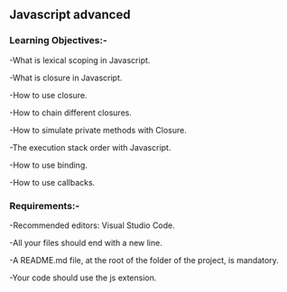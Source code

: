 ## Javascript advanced

### Learning Objectives:-

-What is lexical scoping in Javascript.

-What is closure in Javascript.

-How to use closure.

-How to chain different closures.

-How to simulate private methods with Closure.

-The execution stack order with Javascript.

-How to use binding.

-How to use callbacks.

### Requirements:-

-Recommended editors: Visual Studio Code.

-All your files should end with a new line.

-A README.md file, at the root of the folder of the project, is mandatory.

-Your code should use the js extension.
